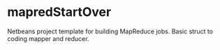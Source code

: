 mapredStartOver
===============

Netbeans project template for building MapReduce jobs. Basic struct to coding mapper and reducer.

